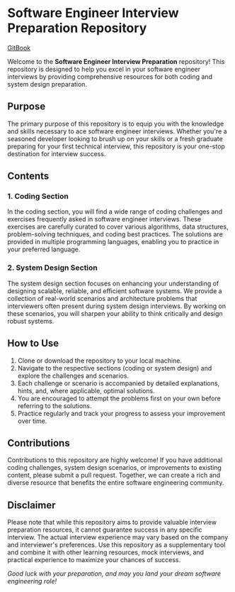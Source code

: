 # Software Engineer Interview Preparation Repository

[GitBook](https://dongzeli95s-organization.gitbook.io/swe-interview-handbook/)

Welcome to the **Software Engineer Interview Preparation** repository! This repository is designed to help you excel in your software engineer interviews by providing comprehensive resources for both coding and system design preparation.

## Purpose

The primary purpose of this repository is to equip you with the knowledge and skills necessary to ace software engineer interviews. Whether you're a seasoned developer looking to brush up on your skills or a fresh graduate preparing for your first technical interview, this repository is your one-stop destination for interview success.

## Contents

### 1. Coding Section

In the coding section, you will find a wide range of coding challenges and exercises frequently asked in software engineer interviews. These exercises are carefully curated to cover various algorithms, data structures, problem-solving techniques, and coding best practices. The solutions are provided in multiple programming languages, enabling you to practice in your preferred language.

### 2. System Design Section

The system design section focuses on enhancing your understanding of designing scalable, reliable, and efficient software systems. We provide a collection of real-world scenarios and architecture problems that interviewers often present during system design interviews. By working on these scenarios, you will sharpen your ability to think critically and design robust systems.


## How to Use

1. Clone or download the repository to your local machine.
2. Navigate to the respective sections (coding or system design) and explore the challenges and scenarios.
3. Each challenge or scenario is accompanied by detailed explanations, hints, and, where applicable, optimal solutions.
4. You are encouraged to attempt the problems first on your own before referring to the solutions.
5. Practice regularly and track your progress to assess your improvement over time.

## Contributions

Contributions to this repository are highly welcome! If you have additional coding challenges, system design scenarios, or improvements to existing content, please submit a pull request. Together, we can create a rich and diverse resource that benefits the entire software engineering community.

## Disclaimer

Please note that while this repository aims to provide valuable interview preparation resources, it cannot guarantee success in any specific interview. The actual interview experience may vary based on the company and interviewer's preferences. Use this repository as a supplementary tool and combine it with other learning resources, mock interviews, and practical experience to maximize your chances of success.

*Good luck with your preparation, and may you land your dream software engineering role!*
